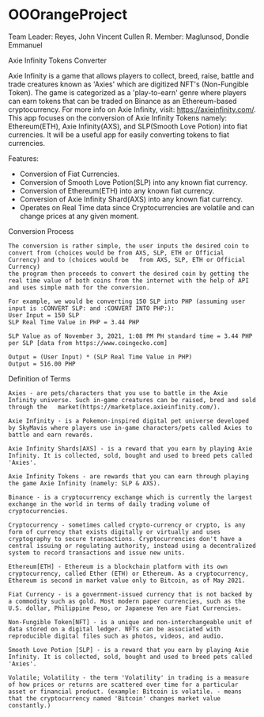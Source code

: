 # OOOrangeProject
Team Leader: Reyes, John Vincent Cullen R.
Member: Maglunsod, Dondie Emmanuel 



 Axie Infinity Tokens Converter



Axie Infinity is a game that allows players to collect, breed, raise, battle and trade creatures known as 'Axies' which are digitized NFT's (Non-Fungible Token). The game is categorized as a 'play-to-earn' genre where players can earn tokens that can be traded on Binance as an Ethereum-based cryptocurrency. For more info on Axie Infinity, visit: https://axieinfinity.com/. This app focuses on the conversion of Axie Infinity Tokens namely: Ethereum(ETH), Axie Infinity(AXS), and SLP(Smooth Love Potion) into fiat currencies. It will be a useful app for easily converting tokens to fiat currencies.



Features:
- Conversion of Fiat Currencies.
- Conversion of Smooth Love Potion(SLP) into any known fiat currency.
- Conversion of Ethereum(ETH) into any known fiat currency.
- Conversion of Axie Infinity Shard(AXS) into any known fiat currency.
- Operates on Real Time data since Cryptocurrencies are volatile and can change prices at any given moment.


Conversion Process

	The conversion is rather simple, the user inputs the desired coin to convert from (choices would be from AXS, SLP, ETH or Official Currency) and to (choices would be 	from AXS, SLP, ETH or Official Currency)
	the program then proceeds to convert the desired coin by getting the real time value of both coins from the internet with the help of API and uses simple math for the conversion. 

	For example, we would be converting 150 SLP into PHP (assuming user input is :CONVERT SLP: and :CONVERT INTO PHP:):
	User Input = 150 SLP
	SLP Real Time Value in PHP = 3.44 PHP

	SLP Value as of November 3, 2021, 1:08 PM PH standard time = 3.44 PHP per SLP [data from https://www.coingecko.com]

	Output = (User Input) * (SLP Real Time Value in PHP)
	Output = 516.00 PHP
	
	
Definition of Terms
	
	Axies - are pets/characters that you use to battle in the Axie Infinity universe. Such in-game creatures can be raised, bred and sold through the 	market(https://marketplace.axieinfinity.com/).
	
	Axie Infinity - is a Pokemon-inspired digital pet universe developed by SkyMavis where players use in-game characters/pets called Axies to battle and earn rewards.
	
	Axie Infinity Shards[AXS] - is a reward that you earn by playing Axie Infinity. It is collected, sold, bought and used to breed pets called 'Axies'.
	
	Axie Infinity Tokens - are rewards that you can earn through playing the game Axie Infinity (namely: SLP & AXS).
	
	Binance - is a cryptocurrency exchange which is currently the largest exchange in the world in terms of daily trading volume of cryptocurrencies.
	
	Cryptocurrency - sometimes called crypto-currency or crypto, is any form of currency that exists digitally or virtually and uses cryptography to secure transactions. Cryptocurrencies don't have a central issuing or regulating authority, instead using a decentralized system to record transactions and issue new units.
	
	Ethereum[ETH] - Ethereum is a blockchain platform with its own cryptocurrency, called Ether (ETH) or Ethereum. As a cryptocurrency, Ethereum is second in market value only to Bitcoin, as of May 2021.
	
	Fiat Currency - is a government-issued currency that is not backed by a commodity such as gold. Most modern paper currencies, such as the U.S. dollar, Philippine Peso, or Japanese Yen are Fiat Currencies.
	
	Non-Fungible Token[NFT] - is a unique and non-interchangeable unit of data stored on a digital ledger. NFTs can be associated with reproducible digital files such as photos, videos, and audio.
	
	Smooth Love Potion [SLP] - is a reward that you earn by playing Axie Infinity. It is collected, sold, bought and used to breed pets called 'Axies'.
	
	Volatile; Volatility - the term 'Volatility' in trading is a measure of how prices or returns are scattered over time for a particular asset or financial product. (example: Bitcoin is volatile. - means that the cryptocurrency named 'Bitcoin' changes market value constantly.)
